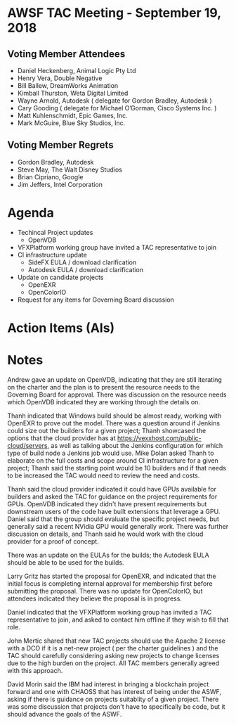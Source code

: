 # AWSF TAC Meeting - September 19, 2018

## Voting Member Attendees

- Daniel Heckenberg, Animal Logic Pty Ltd
- Henry Vera, Double Negative
- Bill Ballew, DreamWorks Animation
- Kimball Thurston, Weta Digital Limited
- Wayne Arnold, Autodesk ( delegate for Gordon Bradley, Autodesk )
- Cary Gooding ( delegate for Michael O’Gorman, Cisco Systems Inc. )
- Matt Kuhlenschmidt, Epic Games, Inc.
- Mark McGuire, Blue Sky Studios, Inc.

## Voting Member Regrets

- Gordon Bradley, Autodesk
- Steve May, The Walt Disney Studios
- Brian Cipriano, Google
- Jim Jeffers, Intel Corporation

# Agenda

- Techincal Project updates
  - OpenVDB
- VFXPlatform working group have invited a TAC representative to join
- CI infrastructure update
  - SideFX EULA / download clarification
  - Autodesk EULA / download clarification
- Update on candidate projects
  - OpenEXR
  - OpenColorIO
- Request for any items for Governing Board discussion

# Action Items (AIs)

# Notes

Andrew gave an update on OpenVDB, indicating that they are still iterating on the charter and the plan is to present the resource needs to the Governing Board for approval. There was discussion on the resource needs which OpenVDB indicated they are working through the details on.

Thanh indicated that Windows build should be almost ready, working with OpenEXR to prove out the model. There was a question around if Jenkins could size out the builders for a given project; Thanh showcased the options that the cloud provider has at https://vexxhost.com/public-cloud/servers, as well as talking about the Jenkins configuration for which type of build node a Jenkins job would use. Mike Dolan asked Thanh to elaborate on the full costs and scope around CI infrastructure for a given project; Thanh said the starting point would be 10 builders and if that needs to be increased the TAC would need to review the need and costs.

Thanh said the cloud provider indicated it could have GPUs available for builders and asked the TAC for guidance on the project requirements for GPUs. OpenVDB indicated they didn't have present requirements but downstream users of the code have built extensions that leverage a GPU. Daniel said that the group should evaluate the specific project needs, but generally said a recent NVidia GPU would generally work. There was further discussion on details, and Thanh said he would work with the cloud provider for a proof of concept.

There was an update on the EULAs for the builds; the Autodesk EULA should be able to be used for the builds.

Larry Gritz has started the proposal for OpenEXR, and indicated that the initial focus is completing internal approval for membership first before submitting the proposal. There was no update for OpenColorIO, but attendees indicated they believe the proposal is in progress.

Daniel indicated that the VFXPlatform working group has invited a TAC representative to join, and asked to contact him offline if they wish to fill that role.

John Mertic shared that new TAC projects should use the Apache 2 license with a DCO if it is a net-new project ( per the charter guidelines ) and the TAC should carefully considering asking new projects to change licenses due to the high burden on the project. All TAC members generally agreed with this approach.

David Morin said the IBM had interest in bringing a blockchain project forward and one with CHAOSS that has interest of being under the ASWF, asking if there is guidance on projects suitablity of a given project. There was some discussion that projects don't have to specifically be code, but it should advance the goals of the ASWF.
